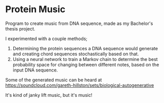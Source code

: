 # Protein Music
Program to create music from DNA sequence, made as my Bachelor's thesis project.

I experimented with a couple methods; 

1) Determining the protein sequences a DNA sequence would generate and creating chord sequences stochastically based on that.
2) Using a neural network to train a Markov chain to determine the best probability space for changing between different notes, based on the input DNA sequence.

Some of the generated music can be heard at https://soundcloud.com/gareth-hillston/sets/biological-autogenerative

It's kind of janky lift music, but it's music!
